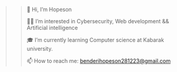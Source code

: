 >> 👋 Hi, I’m Hopeson
>> 
>> 🧑‍💻 I’m interested in Cybersecurity,  Web development &&  Artificial intelligence 
>> 
>> 🎓 I’m currently learning Computer science at Kabarak university.
>> 
>> 📫 How to reach me: benderihopeson281223@gmail.com

<!---
Hopeson281223/Hopeson281223 is a ✨ special ✨ repository because its `README.md` (this file) appears on your GitHub profile.
You can click the Preview link to take a look at your changes.
--->
